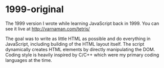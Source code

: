 # 1999-original
The 1999 version I wrote while learning JavaScript back in 1999. You can see it live at http://varnaman.com/tetris/

The goal was to write as little HTML as possible and do everything in JavaScript, including building of the HTML layout itself. The script dynamically creates HTML elements by directly manipulating the DOM. Coding style is heavily inspired by C/C++ which were my primary coding languages at the time. 

